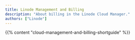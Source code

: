 ```yaml
---
title: Linode Management and Billing
description: "About billing in the Linode Cloud Manager."
authors: ["Linode"]
---
```


{{% content "cloud-management-and-billing-shortguide" %}}
